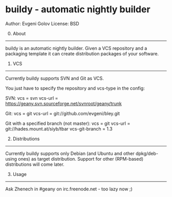 buildy - automatic nightly builder
==================================

Author: Evgeni Golov
License: BSD

0. About
--------
buildy is an automatic nightly builder. Given a VCS repository and a
packaging template it can create distribution packages of your software.

1. VCS
------
Currently buildy supports SVN and Git as VCS.

You just have to specify the repository and vcs-type in the config:

SVN:
    vcs = svn
    vcs-url = https://geany.svn.sourceforge.net/svnroot/geany/trunk

Git:
    vcs = git
    vcs-url = git://github.com/evgeni/bley.git

Git with a specified branch (not master):
    vcs = git
    vcs-url = git://hades.mount.at/siyb/tbar
    vcs-git-branch = 1.3

2. Distributions
----------------
Currently buildy supports only Debian (and Ubuntu and other dpkg/deb-using
ones) as target distribution. Support for other (RPM-based) distributions
will come later.

3. Usage
--------
Ask Zhenech in #geany on irc.freenode.net - too lazy now ;)
